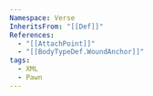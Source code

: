 ```yaml
---
Namespace: Verse
InheritsFrom: "[[Def]]"
References:
  - "[[AttachPoint]]"
  - "[[BodyTypeDef.WoundAnchor]]"
tags:
  - XML
  - Pawn
---
```

